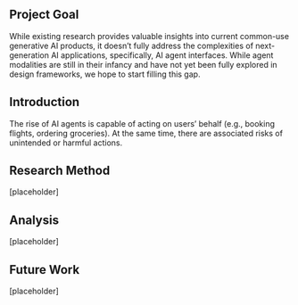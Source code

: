 ## Project Goal
While existing research provides valuable insights into current common-use generative AI products, it doesn’t fully address the complexities of next-generation AI applications, specifically, AI agent interfaces. While agent modalities are still in their infancy and have not yet been fully explored in design frameworks, we hope to start filling this gap.

## Introduction
The rise of AI agents is capable of acting on users’ behalf (e.g., booking flights, ordering groceries). At the same time, there are associated risks of unintended or harmful actions.

## Research Method
[placeholder]

## Analysis
[placeholder]

## Future Work
[placeholder]
